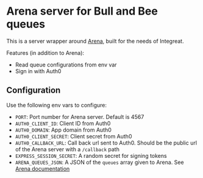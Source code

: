# Arena server for Bull and Bee queues

This is a server wrapper around [Arena](https://github.com/bee-queue/arena),
built for the needs of Integreat.

Features (in addition to Arena):

- Read queue configurations from env var
- Sign in with Auth0

## Configuration

Use the following env vars to configure:

- `PORT`: Port number for Arena server. Default is 4567
- `AUTH0_CLIENT_ID`: Client ID from Auth0
- `AUTH0_DOMAIN`: App domain from Auth0
- `AUTH0_CLIENT_SECRET`: Client secret from Auth0
- `AUTH0_CALLBACK_URL`: Call back url sent to Auth0. Should be the public url of
  the Arena server with a `/callback` path
- `EXPRESS_SESSION_SECRET`: A random secret for signing tokens
- `ARENA_QUEUES_JSON`: A JSON of the `queues` array given to Arena. See
  [Arena documentation](https://github.com/bee-queue/arena#running-the-server)
